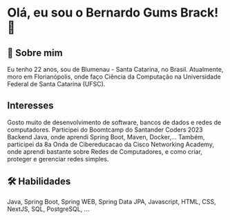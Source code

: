 
# Olá, eu sou o Bernardo Gums Brack! 👋


## 🚀 Sobre mim
Eu tenho 22 anos, sou de Blumenau - Santa Catarina, no Brasil. Atualmente, moro em Florianópolis, onde faço Ciência da Computação na Universidade Federal de Santa Catarina (UFSC).

## Interesses
Gosto muito de desenvolvimento de software, bancos de dados e redes de computadores.
Participei do Boomtcamp do Santander Coders 2023 Backend Java, onde aprendi Spring Boot, Maven, Docker,...
Também, participei da 8a Onda de Cibereducacao da Cisco Networking Academy, onde aprendi bastante sobre Redes de Computadores, e como criar, proteger e gerenciar redes simples.

## 🛠 Habilidades
Java, Spring Boot, Spring WEB, Spring Data JPA, Javascript, HTML, CSS, NextJS, SQL, PostgreSQL, ...


